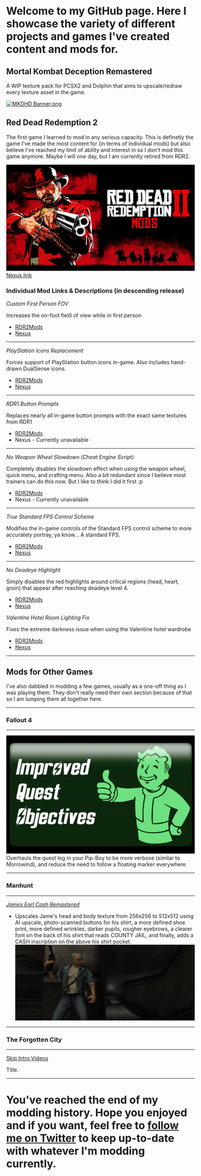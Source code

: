 # Welcome to my GitHub page. Here I showcase the variety of different projects and games I've created content and mods for.

##  Mortal Kombat Deception Remastered

A WIP texture pack for PCSX2 and Dolphin that aims to upscale/redraw every texture asset in the game.

[![MKDHD Banner.png](https://github.com/vStar925/MKDeception-Texture-Pack-Kollection/blob/main/MKDHDBanner.png?raw=true)](https://github.com/vStar925/MKDeception-Texture-Pack-Kollection) 

## Red Dead Redemption 2

The first game I learned to mod in any serious capacity. This is definetly the game I've made the most content for (in terms of individual mods) but also believe I've reached my limit of ability and interest in so I don't mod this game anymore. Maybe I will one day, but I am currently retired from RDR2.

[![red-dead-redemption-2-pc-banner.png](https://github.com/vStar925/vStar925/blob/main/red-dead-redemption-2-pc-banner.png?raw=true)](https://www.rdr2mods.com/profile/6958-vstar925/content/?type=downloads_file&change_section=1) 
[Nexus link](https://www.nexusmods.com/reddeadredemption2/users/117460823?tab=user+files)

### Individual Mod Links & Descriptions (in descending release)

*Custom First Person FOV*

Increases the on-foot field of view while in first person

- [RDR2Mods](https://www.rdr2mods.com/downloads/rdr2/other/241-custom-first-person-fov/)
- [Nexus](https://www.nexusmods.com/reddeadredemption2/mods/1100)
---

*PlayStation Icons Replacement*

Forces support of PlayStation button icons in-game. Also includes hand-drawn DualSense icons.

- [RDR2Mods](https://www.rdr2mods.com/downloads/rdr2/other/155-playstation-icons-replacement/)
- [Nexus](https://www.nexusmods.com/reddeadredemption2/mods/660)
---

*RDR1 Button Prompts*

Replaces nearly all in-game button prompts with the exact same textures from RDR1

- [RDR2Mods](https://www.rdr2mods.com/downloads/rdr2/other/244-rdr1-button-prompts-xbox-360/)
- Nexus - Currently unavailable
---

*No Weapon Wheel Slowdown (Cheat Engine Script)*

Completely disables the slowdown effect when using the weapon wheel, quick menu, and crafting menu. Also a bit redundant since I believe most trainers can do this now. But I like to think I did it first :p

- [RDR2Mods](https://www.rdr2mods.com/downloads/rdr2/scripts/181-no-weapon-wheel-slowdown/)
- Nexus - Currently unavailable
---

*True Standard FPS Control Scheme*

Modifies the in-game controls of the Standard FPS control scheme to more accurately portray, ya know... A standard FPS.

- [RDR2Mods](https://www.rdr2mods.com/downloads/rdr2/other/162-true-standard-fps-control-scheme/)
- [Nexus](https://www.nexusmods.com/reddeadredemption2/mods/870)
---

*No Deadeye Highlight*

Simply disables the red highlights around critical regions (head, heart, groin) that appear after reaching deadeye level 4.

- [RDR2Mods](https://www.rdr2mods.com/downloads/rdr2/other/157-no-deadeye-highlight/)
- [Nexus](https://www.nexusmods.com/reddeadredemption2/mods/864)

*Valentine Hotel Room Lighting Fix*

Fixes the extreme darkness issue when using the Valentine hotel wardrobe

- [RDR2Mods](https://www.rdr2mods.com/downloads/rdr2/maps/156-valentine-hotel-room-lighting-fixed/)
- [Nexus](https://www.nexusmods.com/reddeadredemption2/mods/859)

---

## Mods for Other Games

I've also dabbled in modding a few games, usually as a one-off thing as I was playing them. They don't really need their own section because of that so I am lumping them all together here.

---
### Fallout 4
---

[![F4.jpg](https://github.com/vStar925/vStar925/blob/main/F4.jpeg?raw=true)](https://www.nexusmods.com/fallout4/mods/53016?tab=description) 
Overhauls the quest log in your Pip-Boy to be more verbose (similar to Morrowind), and reduce the need to follow a floating marker everywhere.

---
### Manhunt
---
*[James Earl Cash Remastered](https://www.nexusmods.com/manhunt/mods/8)*

- Upscales Jame's head and body texture from 256x256 to 512x512 using AI upscale, photo-scanned buttons for his shirt, a more defined shoe print, more defined wrinkles, darker pupils, rougher eyebrows, a clearer font on the back of his shirt that reads COUNTY JAIL, and finally, adds a CASH inscription on the above his shirt pocket. 
![JECR.png](https://github.com/vStar925/vStar925/blob/main/JECR.png?raw=true)

---
### The Forgotten City
---
[Skip Intro Videos](https://www.nexusmods.com/theforgottencity/mods/1)

Title. 

---

# You've reached the end of my modding history. Hope you enjoyed and if you want, feel free to [follow me on Twitter](https://twitter.com/vStar925) to keep up-to-date with whatever I'm modding currently.
